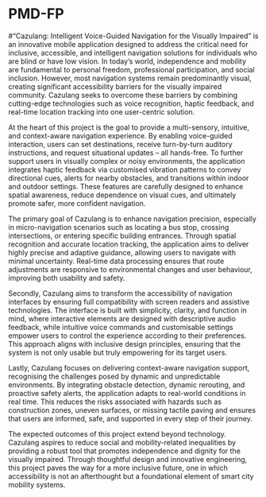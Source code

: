 # PMD-FP
#“Cazulang: Intelligent Voice-Guided Navigation for the Visually Impaired” is an innovative mobile application designed to address the critical need for inclusive, accessible, and intelligent navigation solutions for individuals who are blind or have low vision. In today’s world, independence and mobility are fundamental to personal freedom, professional participation, and social inclusion. However, most navigation systems remain predominantly visual, creating significant accessibility barriers for the visually impaired community. Cazulang seeks to overcome these barriers by combining cutting-edge technologies such as voice recognition, haptic feedback, and real-time location tracking into one user-centric solution.

At the heart of this project is the goal to provide a multi-sensory, intuitive, and context-aware navigation experience. By enabling voice-guided interaction, users can set destinations, receive turn-by-turn auditory instructions, and request situational updates – all hands-free. To further support users in visually complex or noisy environments, the application integrates haptic feedback via customised vibration patterns to convey directional cues, alerts for nearby obstacles, and transitions within indoor and outdoor settings. These features are carefully designed to enhance spatial awareness, reduce dependence on visual cues, and ultimately promote safer, more confident navigation.

The primary goal of Cazulang is to enhance navigation precision, especially in micro-navigation scenarios such as locating a bus stop, crossing intersections, or entering specific building entrances. Through spatial recognition and accurate location tracking, the application aims to deliver highly precise and adaptive guidance, allowing users to navigate with minimal uncertainty. Real-time data processing ensures that route adjustments are responsive to environmental changes and user behaviour, improving both usability and safety.

Secondly, Cazulang aims to transform the accessibility of navigation interfaces by ensuring full compatibility with screen readers and assistive technologies. The interface is built with simplicity, clarity, and function in mind, where interactive elements are designed with descriptive audio feedback, while intuitive voice commands and customisable settings empower users to control the experience according to their preferences. This approach aligns with inclusive design principles, ensuring that the system is not only usable but truly empowering for its target users.

Lastly, Cazulang focuses on delivering context-aware navigation support, recognising the challenges posed by dynamic and unpredictable environments. By integrating obstacle detection, dynamic rerouting, and proactive safety alerts, the application adapts to real-world conditions in real time. This reduces the risks associated with hazards such as construction zones, uneven surfaces, or missing tactile paving and ensures that users are informed, safe, and supported in every step of their journey.

The expected outcomes of this project extend beyond technology. Cazulang aspires to reduce social and mobility-related inequalities by providing a robust tool that promotes independence and dignity for the visually impaired. Through thoughtful design and innovative engineering, this project paves the way for a more inclusive future, one in which accessibility is not an afterthought but a foundational element of smart city mobility systems.
